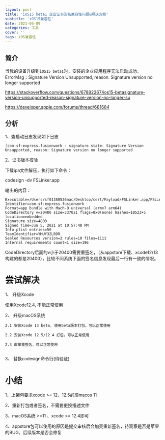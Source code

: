 ```yaml
---
layout: post
title: 'iOS15 beta1 企业证书签名兼容性问题&解决方案'
subtitle: 'iOS15兼容性'
date: 2021-06-09
categories: 工具
cover: ''
tags: iOS兼容性
---
```


## 简介

当我的设备升级到`iOS15 beta1`时，安装的企业应用程序无法启动成功。
ErrorMsg：Signature Version Unsupported, reason: Signature version no longer supported


https://stackoverflow.com/questions/67882267/ios15-betasignature-version-unsupported-reason-signature-version-no-longer-su


https://developer.apple.com/forums/thread/681684

## 分析

1、查启动日志发现如下日志


```
[com.sf-express.fusionwork - signature state: Signature Version Unsupported, reason: Signature version no longer supported

```

2、证书版本校验

下载ipa文件解压，执行如下命令：

codesign -dv FSLinker.app

输出的内容：

```
Executable=/Users/sf01380536mac/Desktop/cert/Payload/FSLinker.app/FSLinker
Identifier=com.sf-express.fusionwork
Format=app bundle with Mach-O universal (armv7 arm64)
CodeDirectory v=20400 size=337021 flags=0x0(none) hashes=10523+5 location=embedded
Signature size=4803
Signed Time=Jun 5, 2021 at 10:57:48 PM
Info.plist entries=50
TeamIdentifier=YMUY3ZLRDR
Sealed Resources version=2 rules=10 files=1111
Internal requirements count=1 size=196
```
CodeDirectory后面的v小于20400需要重签名，（从appstore下载、xcode12/13构建的都是20400），比较不同系统下面的签名信息发现最后一行有一致的情况。

# 尝试解决
1、 升级Xcode

使用Xcode12.4, 不能正常使用
    
2、 升级macOS系统


```    
2.1 安装Xcode 13 beta, 使用beta版本打包，可以正常使用
    
2.2 安装Xcode 12.5/12.4 打包，可以正常使用
    
2.3 直接重签名，可以正常使用
    
```
    
3、 替换codesign命令行(待验证)

# 小结

1、上架包要求xcode >= 12，12.5必须macos 11

2、重新打包或者签名，不需要更换描述文件

3、macOS系统 >=11 、xcode >= 12.4即可

4、appstore包可以使用的原因是提交审核后会加壳重新签名，待观察是否是苹果的BUG，后续版本是否会修复


